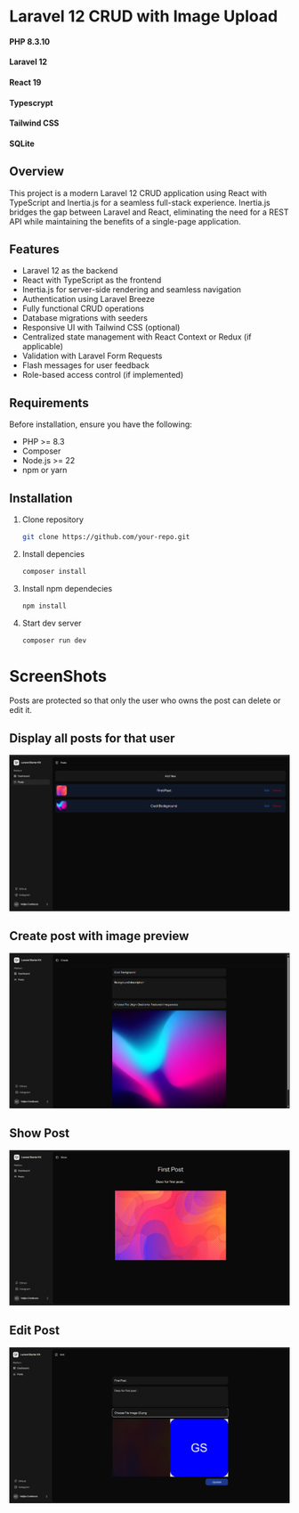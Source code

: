# Laravel 12 CRUD with Image Upload

#### PHP 8.3.10 
#### Laravel 12 
#### React 19 
#### Typescrypt 
#### Tailwind CSS
#### SQLite

## Overview
This project is a modern Laravel 12 CRUD application using React with TypeScript and Inertia.js
for a seamless full-stack experience. Inertia.js bridges the gap between Laravel and React,
eliminating the need for a REST API while maintaining the benefits of a single-page application.

## Features
- Laravel 12 as the backend
- React with TypeScript as the frontend
- Inertia.js for server-side rendering and seamless navigation
- Authentication using Laravel Breeze
- Fully functional CRUD operations
- Database migrations with seeders
- Responsive UI with Tailwind CSS (optional)
- Centralized state management with React Context or Redux (if applicable)
- Validation with Laravel Form Requests
- Flash messages for user feedback
- Role-based access control (if implemented)

## Requirements
Before installation, ensure you have the following:
- PHP >= 8.3
- Composer
- Node.js >= 22
- npm or yarn

## Installation

1. Clone repository
   
   ```bash
   git clone https://github.com/your-repo.git
   ```
2. Install depencies
   
   ```bash
   composer install
   ```
3. Install npm dependecies
   
   ```bash
   npm install
   ```
4. Start dev server
   
   ```bash
   composer run dev
   ```

# ScreenShots
Posts are protected so that only the user who owns the post can delete or edit it.

## Display all posts for that user

![Posts](readmeimages/posts.png)

## Create post with image preview

![Create](readmeimages/create.png)

## Show Post
![Create](readmeimages/show.png)

## Edit Post
![Create](readmeimages/edit.png)
